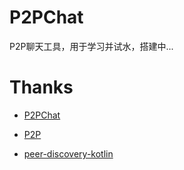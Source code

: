 # P2PChat

P2P聊天工具，用于学习并试水，搭建中...

# Thanks

* [P2PChat](https://github.com/LinYaoTian/P2PChat)

* [P2P](https://github.com/rain9155/P2P)

* [peer-discovery-kotlin](https://github.com/libredrop/peer-discovery-kotlin)